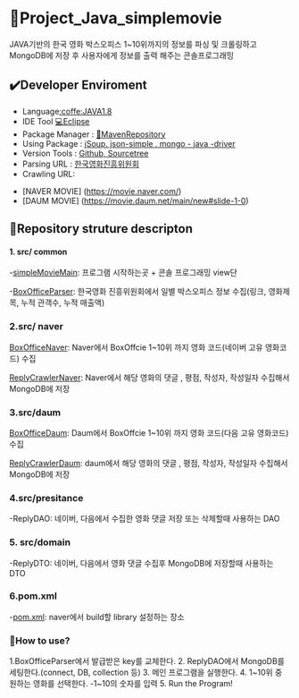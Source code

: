 # :movie_camera:Project_Java_simplemovie

JAVA기반의 한국 영화 박스오피스 1~10위까지의 정보를 파싱 및 크롤링하고 MongoDB에 저장 후 
사용자에게 정보를 출력 해주는 콘솔프로그래밍


## :heavy_check_mark:Developer Enviroment

- Language[:coffe:JAVA1.8]()
- IDE Tool [:computer:Eclipse]()
- Package Manager : [:snake:MavenRepository]()
- Using Package : [jSoup. json-simple . mongo - java -driver]()
- Version Tools : [Github, Sourcetree]()
- Parsing URL : [한국영화진흥위원회](https://www.kofic.or.kr/kofic/business/main/main.do)
- Crawling URL:
+ [NAVER MOVIE] (https://movie.naver.com/)
+ [DAUM MOVIE] (https://movie.daum.net/main/new#slide-1-0)

## :floppy_disk:Repository struture descripton
#### 1. src/ common
-[simpleMovieMain](https://github.com/heonjunkim/Project_Java/blob/master/src/common/SimpleMovieMain.java): 프로그램 시작하는곳 + 콘솔 프로그래밍 view단

-[BoxOfficeParser](https://github.com/heonjunkim/Project_Java/blob/master/src/common/BoxOfficeParser.java): 한국영화 진흥위원회에서 일별 박스오피스 정보 수집(링크, 영화제목, 누적 관객수, 누적 매출액)

### 2.src/ naver
[BoxOfficeNaver](https://github.com/heonjunkim/Project_Java/blob/master/src/naver/BoxOfficeNaver.java): Naver에서 BoxOffcie 1~10위 까지 영화 코드(네이버 고유 영화코드) 수집

[ReplyCrawlerNaver](https://github.com/heonjunkim/Project_Java/blob/master/src/naver/ReplyCrawlerNaver.java): Naver에서 해당 영화의 댓글 , 평점, 작성자, 작성일자 수집해서 MongoDB에 저장


### 3.src/daum

[BoxOfficeDaum](https://github.com/heonjunkim/Project_Java/blob/master/src/daum/BoxOfficeDaum.java): Daum에서 BoxOffcie 1~10위 까지 영화 코드(다음 고유 영화코드) 수집

[ReplyCrawlerDaum](https://github.com/heonjunkim/Project_Java/blob/master/src/daum/ReplyCrawlerDaum.java): daum에서 해당 영화의 댓글 , 평점, 작성자, 작성일자 수집해서 MongoDB에 저장

### 4.src/presitance
-ReplyDAO: 네이버, 다음에서 수집한 영화 댓글 저장 또는 삭제할때 사용하는 DAO
### 5. src/domain
-ReplyDTO: 네이버, 다음에서 영화 댓글 수집후 MongoDB에 저장할때 사용하는 DTO
### 6.pom.xml
-[pom.xml](https://github.com/heonjunkim/Project_Java/blob/master/pom.xml): naver에서 build할 library 설정하는 장소

### :balloon:How to use?
1.BoxOfficeParser에서 발급받은 key를 교체한다.
2. ReplyDAO에서 MongoDB를 세팅한다.(connect, DB, collection 등)
3. 메인 프로그램을 실행한다.
4. 1~10위 중 원하는 영화를 선택한다. -1~10의 숫자를 입력
5. Run the Program!

